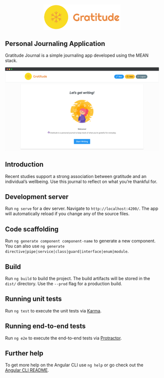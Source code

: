 <p align="center">
  <img alt="logomark" width="50%" src="https://raw.githubusercontent.com/Hansoners/gratitude-app-ui/master/src/assets/logo_transparent.png" />
</p>
<h2>
  Personal Journaling Application
</h2>

Gratitude Journal is a simple journaling app developed using the MEAN stack.

<p align="center">
  <img
    src="https://raw.githubusercontent.com/Hansoners/gratitude-app-ui/master/src/assets/home.png"
  />
</p>

## Introduction

Recent studies support a strong association between gratitude and an individual’s wellbeing. Use this journal to reflect on what you’re thankful for.

## Development server

Run `ng serve` for a dev server. Navigate to `http://localhost:4200/`. The app will automatically reload if you change any of the source files.

## Code scaffolding

Run `ng generate component component-name` to generate a new component. You can also use `ng generate directive|pipe|service|class|guard|interface|enum|module`.

## Build

Run `ng build` to build the project. The build artifacts will be stored in the `dist/` directory. Use the `--prod` flag for a production build.

## Running unit tests

Run `ng test` to execute the unit tests via [Karma](https://karma-runner.github.io).

## Running end-to-end tests

Run `ng e2e` to execute the end-to-end tests via [Protractor](http://www.protractortest.org/).

## Further help

To get more help on the Angular CLI use `ng help` or go check out the [Angular CLI README](https://github.com/angular/angular-cli/blob/master/README.md).
